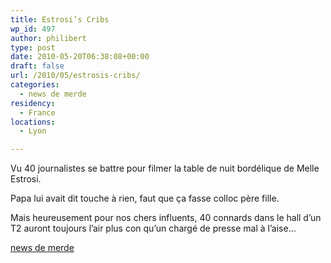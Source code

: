 ```yaml
---
title: Estrosi’s Cribs
wp_id: 497
author: philibert
type: post
date: 2010-05-20T06:38:08+00:00
draft: false
url: /2010/05/estrosis-cribs/
categories:
  - news de merde
residency:
  - France
locations:
  - Lyon

---
```

Vu 40 journalistes se battre pour filmer la table de nuit bordélique de Melle Estrosi.

Papa lui avait dit touche à rien, faut que ça fasse colloc père fille.

Mais heureusement pour nos chers influents, 40 connards dans le hall d&rsquo;un T2 auront toujours l&rsquo;air plus con qu&rsquo;un chargé de presse mal à l&rsquo;aise&#8230;

[news de merde][1]

 [1]: http://www.lemonde.fr/politique/article/2010/05/18/christian-estrosi-beneficie-de-deux-appartements-de-fonction_1353676_823448.html
